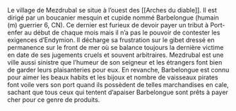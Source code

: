 Le village de Mezdrubal se situe à l’ouest des [[Arches du diable]]. Il est dirigé par un boucanier mesquin et cupide nommé Barbelongue (humain (m) guerrier 6, CN). Ce dernier est furieux de devoir payer un tribut à Port-enfer au début de chaque mois mais il n’a pas le pouvoir de contester les exigences d’Endymion. Il décharge sa frustration sur le gibet dressé en permanence sur le front de mer où se balance toujours la dernière victime en date de ses jugements cruels et souvent arbitraires. Mezdrubal est une ville aussi sinistre que l’humeur de son seigneur et les étrangers font bien de garder leurs plaisanteries pour eux. En revanche, Barbelongue est connu pour aimer les beaux habits et les bijoux et nombre de vaisseaux pirates font voile vers son port quand ils possèdent de telles marchandises en cale, sachant que tous ceux qui tentent d’apaiser Barbelongue sont prêts à payer cher pour ce genre de produits.